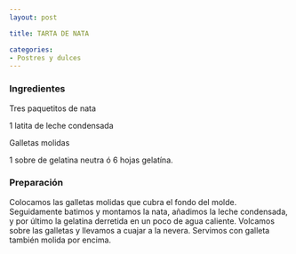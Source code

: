```yaml
---
layout: post

title: TARTA DE NATA

categories:
- Postres y dulces
---
```

<h3>Ingredientes</h3>
Tres paquetitos de nata

1 latita de leche condensada

Galletas molidas

1 sobre de gelatina neutra ó 6 hojas gelatína.

<h3>Preparación</h3>
Colocamos las galletas molidas que cubra el fondo del molde. Seguidamente batimos y montamos la nata, añadimos la leche condensada, y por último la gelatina derretida en un poco de agua caliente. Volcamos sobre las galletas y llevamos a cuajar a la nevera. Servimos con galleta también molida por encima.